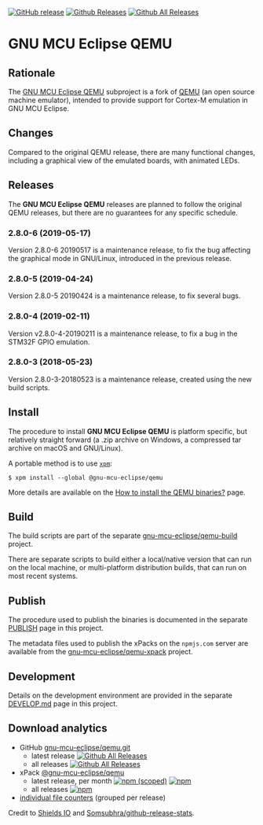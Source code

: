 [![GitHub release](https://img.shields.io/github/release/gnumcueclipse/qemu.svg)](https://github.com/gnu-mcu-eclipse/qemu/releases/latest) [![Github Releases](https://img.shields.io/github/downloads/gnumcueclipse/qemu/latest/total.svg)](https://github.com/gnu-mcu-eclipse/qemu/releases/latest) [![Github All Releases](https://img.shields.io/github/downloads/gnumcueclipse/qemu/total.svg)](https://github.com/gnu-mcu-eclipse/qemu/releases/latest)

# GNU MCU Eclipse QEMU

## Rationale

The [GNU MCU Eclipse QEMU](http://gnumcueclipse.github.io/qemu) subproject 
is a fork of [QEMU](https://www.qemu.org) (an open source machine 
emulator), intended to provide support for Cortex-M emulation in GNU MCU 
Eclipse.

## Changes

Compared to the original QEMU release, there are many functional changes,
including a graphical view of the emulated boards, with animated LEDs.

## Releases

The **GNU MCU Eclipse QEMU** releases are planned to follow the original
QEMU releases, but there are no guarantees for any specific schedule.

### 2.8.0-6 (2019-05-17)

Version 2.8.0-6 20190517 is a maintenance release, to fix the bug 
affecting the graphical mode in GNU/Linux, introduced in the previous release.

### 2.8.0-5 (2019-04-24)

Version 2.8.0-5 20190424 is a maintenance release, to fix several bugs.

### 2.8.0-4 (2019-02-11)

Version v2.8.0-4-20190211 is a maintenance release, to fix a bug in the 
STM32F GPIO emulation.

### 2.8.0-3 (2018-05-23)

Version 2.8.0-3-20180523 is a maintenance release, created using the 
new build scripts.


## Install

The procedure to install **GNU MCU Eclipse QEMU** is platform 
specific, but relatively straight forward (a .zip archive on Windows, 
a compressed tar archive on macOS and GNU/Linux).

A portable method is to use [`xpm`](https://www.npmjs.com/package/xpm):

```console
$ xpm install --global @gnu-mcu-eclipse/qemu
```

More details are available on the 
[How to install the QEMU binaries?](https://gnu-mcu-eclipse.github.io/qemu/install/) 
page.

## Build

The build scripts are part of the separate 
[gnu-mcu-eclipse/qemu-build](https://github.com/gnu-mcu-eclipse/qemu-build)
project.

There are separate scripts to build either a local/native version that can run
on the local machine, or multi-platform distribution builds, that can
run on most recent systems.

## Publish

The procedure used to publish the binaries is documented in the separate
[PUBLISH](PUBLISH.md) page in this project.

The metadata files used to publish the xPacks on the `npmjs.com` server 
are available from the 
[gnu-mcu-eclipse/qemu-xpack](https://github.com/gnu-mcu-eclipse/qemu-xpack)
project.

## Development

Details on the development environment are provided in the separate
[DEVELOP.md](DEVELOP.md) page in this project.

## Download analytics

* GitHub [gnu-mcu-eclipse/qemu.git](https://github.com/gnu-mcu-eclipse/qemu/)
  * latest release
[![Github All Releases](https://img.shields.io/github/downloads/gnu-mcu-eclipse/qemu/latest/total.svg)](https://github.com/gnu-mcu-eclipse/qemu/releases/)
  * all releases [![Github All Releases](https://img.shields.io/github/downloads/gnu-mcu-eclipse/qemu/total.svg)](https://github.com/gnu-mcu-eclipse/qemu/releases/)
* xPack [@gnu-mcu-eclipse/qemu](https://github.com/gnu-mcu-eclipse/qemu-xpack/)
  * latest release, per month 
[![npm (scoped)](https://img.shields.io/npm/v/@gnu-mcu-eclipse/qemu.svg)](https://www.npmjs.com/package/@gnu-mcu-eclipse/qemu/)
[![npm](https://img.shields.io/npm/dm/@gnu-mcu-eclipse/qemu.svg)](https://www.npmjs.com/package/@gnu-mcu-eclipse/qemu/)
  * all releases [![npm](https://img.shields.io/npm/dt/@gnu-mcu-eclipse/qemu.svg)](https://www.npmjs.com/package/@gnu-mcu-eclipse/qemu/)
* [individual file counters](https://www.somsubhra.com/github-release-stats/?username=gnu-mcu-eclipse&repository=qemu) (grouped per release)
  
Credit to [Shields IO](https://shields.io) and [Somsubhra/github-release-stats](https://github.com/Somsubhra/github-release-stats).